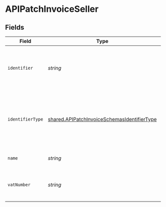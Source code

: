 # APIPatchInvoiceSeller


## Fields

| Field                                                                                                      | Type                                                                                                       | Required                                                                                                   | Description                                                                                                |
| ---------------------------------------------------------------------------------------------------------- | ---------------------------------------------------------------------------------------------------------- | ---------------------------------------------------------------------------------------------------------- | ---------------------------------------------------------------------------------------------------------- |
| `identifier`                                                                                               | *string*                                                                                                   | :heavy_minus_sign:                                                                                         | Legal identifier of the business, such as its SIRET in France.                                             |
| `identifierType`                                                                                           | [shared.APIPatchInvoiceSchemasIdentifierType](../../models/shared/apipatchinvoiceschemasidentifiertype.md) | :heavy_minus_sign:                                                                                         | Type of legal business identifier of the business, such as the SIRET in France.                            |
| `name`                                                                                                     | *string*                                                                                                   | :heavy_minus_sign:                                                                                         | Legal name of the business.                                                                                |
| `vatNumber`                                                                                                | *string*                                                                                                   | :heavy_minus_sign:                                                                                         | The VAT number of the business, if European                                                                |
